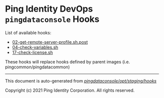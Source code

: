 
# Ping Identity DevOps `pingdataconsole` Hooks
List of available hooks:
* [02-get-remote-server-profile.sh.post](02-get-remote-server-profile.sh.post.md)
* [04-check-variables.sh](04-check-variables.sh.md)
* [17-check-license.sh](17-check-license.sh.md)

These hooks will replace hooks defined by parent images (i.e. pingcommon/pingdatacommon)

---
This document is auto-generated from _[pingdataconsole/opt/staging/hooks](https://github.com/pingidentity/pingidentity-docker-builds/blob/master/pingdataconsole/opt/staging/hooks)_

Copyright (c) 2021 Ping Identity Corporation. All rights reserved.

